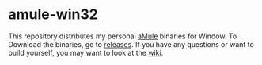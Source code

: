 # amule-win32

This repository distributes my personal [aMule](https://github.com/amule-project/amule) binaries for Window.
To Download the binaries, go to [releases](https://github.com/minnyres/amule-win32/releases/).
If you have any questions or want to build yourself, you may want to look at the [wiki](https://github.com/minnyres/amule-win32/wiki).
